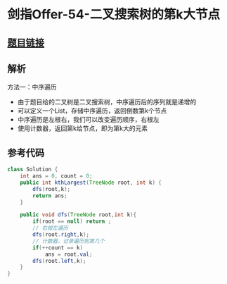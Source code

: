 # 剑指Offer-54-二叉搜索树的第k大节点

## [题目链接](https://leetcode-cn.com/problems/er-cha-sou-suo-shu-de-di-kda-jie-dian-lcof/)

## 解析
方法一：中序遍历
- 由于题目给的二叉树是二叉搜索树，中序遍历后的序列就是递增的
- 可以定义一个List，存储中序遍历，返回倒数第k个节点
- 中序遍历是左根右，我们可以改变遍历顺序，右根左
- 使用计数器，返回第k给节点，即为第k大的元素


## 参考代码
```Java
class Solution {
    int ans = 0, count = 0;
    public int kthLargest(TreeNode root, int k) {
        dfs(root,k);
        return ans;
    }

    public void dfs(TreeNode root,int k){
        if(root == null) return ;
        // 右根左遍历
        dfs(root.right,k);
        // 计数器，记录遍历到第几个
        if(++count == k)
            ans = root.val;
        dfs(root.left,k);
    }
}
```